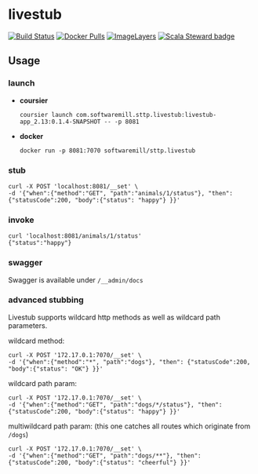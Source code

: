 # livestub

[![Build Status](https://travis-ci.org/softwaremill/livestub.svg?branch=master)](https://travis-ci.org/softwaremill/livestub)
[![Docker Pulls](https://img.shields.io/docker/pulls/softwaremill/sttp.livestub.svg)](https://hub.docker.com/r/softwaremill/sttp.livestub/)
[![ImageLayers](https://images.microbadger.com/badges/image/softwaremill/sttp.livestub.svg)](https://microbadger.com/#/images/softwaremill/sttp.livestub)
[![Scala Steward badge](https://img.shields.io/badge/Scala_Steward-helping-brightgreen.svg?style=flat&logo=data:image/png;base64,iVBORw0KGgoAAAANSUhEUgAAAA4AAAAQCAMAAAARSr4IAAAAVFBMVEUAAACHjojlOy5NWlrKzcYRKjGFjIbp293YycuLa3pYY2LSqql4f3pCUFTgSjNodYRmcXUsPD/NTTbjRS+2jomhgnzNc223cGvZS0HaSD0XLjbaSjElhIr+AAAAAXRSTlMAQObYZgAAAHlJREFUCNdNyosOwyAIhWHAQS1Vt7a77/3fcxxdmv0xwmckutAR1nkm4ggbyEcg/wWmlGLDAA3oL50xi6fk5ffZ3E2E3QfZDCcCN2YtbEWZt+Drc6u6rlqv7Uk0LdKqqr5rk2UCRXOk0vmQKGfc94nOJyQjouF9H/wCc9gECEYfONoAAAAASUVORK5CYII=)](https://scala-steward.org)

## Usage

### launch
 - **coursier**

    `coursier launch com.softwaremill.sttp.livestub:livestub-app_2.13:0.1.4-SNAPSHOT -- -p 8081`

- **docker**

    `docker run -p 8081:7070 softwaremill/sttp.livestub`

### stub
```
curl -X POST 'localhost:8081/__set' \
-d '{"when":{"method":"GET", "path":"animals/1/status"}, "then": {"statusCode":200, "body":{"status": "happy"} }}'
```

### invoke
```
curl 'localhost:8081/animals/1/status'
{"status":"happy"}
```

### swagger

Swagger is available under `/__admin/docs`

### advanced stubbing

Livestub supports wildcard http methods as well as wildcard path parameters.

wildcard method:
```
curl -X POST '172.17.0.1:7070/__set' \
-d '{"when":{"method":"*", "path":"dogs"}, "then": {"statusCode":200, "body":{"status": "OK"} }}'
```

wildcard path param: 
```
curl -X POST '172.17.0.1:7070/__set' \
-d '{"when":{"method":"GET", "path":"dogs/*/status"}, "then": {"statusCode":200, "body":{"status": "happy"} }}'
```

multiwildcard path param: (this one catches all routes which originate from `/dogs`)
```
curl -X POST '172.17.0.1:7070/__set' \
-d '{"when":{"method":"GET", "path":"dogs/**"}, "then": {"statusCode":200, "body":{"status": "cheerful"} }}'
```
